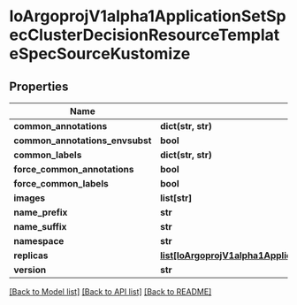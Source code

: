 # IoArgoprojV1alpha1ApplicationSetSpecClusterDecisionResourceTemplateSpecSourceKustomize

## Properties
Name | Type | Description | Notes
------------ | ------------- | ------------- | -------------
**common_annotations** | **dict(str, str)** |  | [optional] 
**common_annotations_envsubst** | **bool** |  | [optional] 
**common_labels** | **dict(str, str)** |  | [optional] 
**force_common_annotations** | **bool** |  | [optional] 
**force_common_labels** | **bool** |  | [optional] 
**images** | **list[str]** |  | [optional] 
**name_prefix** | **str** |  | [optional] 
**name_suffix** | **str** |  | [optional] 
**namespace** | **str** |  | [optional] 
**replicas** | [**list[IoArgoprojV1alpha1ApplicationSetSpecClusterDecisionResourceTemplateSpecSourceKustomizeReplicas]**](IoArgoprojV1alpha1ApplicationSetSpecClusterDecisionResourceTemplateSpecSourceKustomizeReplicas.md) |  | [optional] 
**version** | **str** |  | [optional] 

[[Back to Model list]](../README.md#documentation-for-models) [[Back to API list]](../README.md#documentation-for-api-endpoints) [[Back to README]](../README.md)


